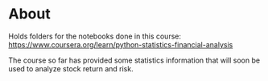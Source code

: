 # About 

Holds folders for the notebooks done in this course: https://www.coursera.org/learn/python-statistics-financial-analysis

The course so far has provided some statistics information that will soon be used to analyze stock return and risk.
